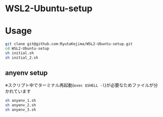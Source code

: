 # WSL2-Ubuntu-setup

# Usage

```sh
git clone git@github.com:RyutaKojima/WSL2-Ubuntu-setup.git
cd WSL2-Ubuntu-setup
sh initial.sh
sh initial_2.sh
```

## anyenv setup

※スクリプト中でターミナル再起動(`exec $SHELL -l`)が必要なためファイルが分かれています

```sh
sh anyenv_1.sh
sh anyenv_2.sh
sh anyenv_3.sh
```

